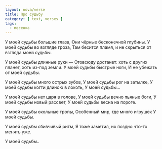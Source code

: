 ```yaml
---
layout: nova/verse
title: Про судьбу
category: [ text, verses ]
tags:
  - песенка
---
```

У моей судьбы
    большие глаза,
Они чёрные
    бесконечной глубины.
У моей судьбы
    во взгляде гроза,
Там бесится пламя,
    и не скрыться от взгляда
        моей судьбы.

У моей судьбы
    длинные руки —
Отовсюду достанет:
    хоть с других планет,
        хоть из-под земли.
У моей судьбы
    быстрые ноги,
И не убежать
    от моей судьбы.

У моей судьбы
    много острых зубов,
У моей судьбы
    рог на затылке,
У моей судьбы
    когти длиною в локоть,
У моей судьбы...

У моей судьбы
    нет царя в голове,
У моей судьбы
    вечно пьяные боги,
У моей судьбы
    новый рассвет,
У моей судьбы
    весна на пороге.

У моей судьбы
    окольные тропы,
Особенный мир,
    где много игрушек
У моей судьбы.

У моей судьбы
    сбивчивый ритм,
Я тоже заметил,
    но поздно
        что-то менять уже.

У моей судьбы..
